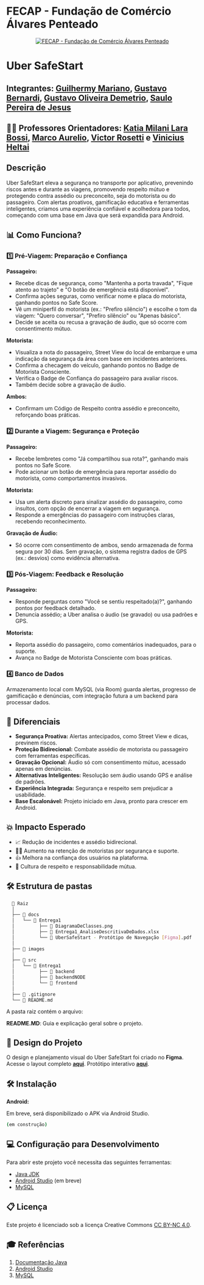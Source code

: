 
# FECAP - Fundação de Comércio Álvares Penteado

<p align="center">
<a href="https://www.fecap.br/"><img src="https://encrypted-tbn0.gstatic.com/images?q=tbn:ANd9GcRhZPrRa89Kma0ZZogxm0pi-tCn_TLKeHGVxywp-LXAFGR3B1DPouAJYHgKZGV0XTEf4AE&usqp=CAU" alt="FECAP - Fundação de Comércio Álvares Penteado" border="0"></a>
</p>

# Uber SafeStart

## Integrantes: [Guilhermy Mariano](https://www.linkedin.com/in/guilhermy-lisboa-garcia-385656223?utm_source=share&utm_campaign=share_via&utm_content=profile&utm_medium=android_app), [Gustavo Bernardi](https://linkedin.com/in/gustavo-bernardi-r), [Gustavo Oliveira Demetrio](https://www.linkedin.com/in/gustavo-demetrio-145151270?utm_source=share&utm_campaign=share_via&utm_content=profile&utm_medium=android_app), [Saulo Pereira de Jesus](https://www.linkedin.com/in/saulo-pereira-jesus?utm_source=share&utm_campaign=share_via&utm_content=profile&utm_medium=android_app)

## 👨‍🏫 Professores Orientadores: [Katia Milani Lara Bossi](https://www.linkedin.com/in/katia-bossi/), [Marco Aurelio](https://github.com/fecaphub/Portfolio/blob/main), [Victor Rosetti](https://www.linkedin.com/in/victorbarq/) e [Vinicius Heltai](https://www.linkedin.com/in/vheltai/)

## Descrição
Uber SafeStart eleva a segurança no transporte por aplicativo, prevenindo riscos antes e durante as viagens, promovendo respeito mútuo e protegendo contra assédio ou preconceito, seja do motorista ou do passageiro. Com alertas proativos, gamificação educativa e ferramentas inteligentes, criamos uma experiência confiável e acolhedora para todos, começando com uma base em Java que será expandida para Android.

## 📊 Como Funciona?
### 1️⃣ Pré-Viagem: Preparação e Confiança
**Passageiro:**
- Recebe dicas de segurança, como "Mantenha a porta travada", "Fique atento ao trajeto" e "O botão de emergência está disponível".
- Confirma ações seguras, como verificar nome e placa do motorista, ganhando pontos no Safe Score.
- Vê um miniperfil do motorista (ex.: "Prefiro silêncio") e escolhe o tom da viagem: "Quero conversar", "Prefiro silêncio" ou "Apenas básico".
- Decide se aceita ou recusa a gravação de áudio, que só ocorre com consentimento mútuo.

**Motorista:**
- Visualiza a nota do passageiro, Street View do local de embarque e uma indicação da segurança da área com base em incidentes anteriores.
- Confirma a checagem do veículo, ganhando pontos no Badge de Motorista Consciente.
- Verifica o Badge de Confiança do passageiro para avaliar riscos.
- Também decide sobre a gravação de áudio.

**Ambos:**
- Confirmam um Código de Respeito contra assédio e preconceito, reforçando boas práticas.

### 2️⃣ Durante a Viagem: Segurança e Proteção
**Passageiro:**
- Recebe lembretes como "Já compartilhou sua rota?", ganhando mais pontos no Safe Score.
- Pode acionar um botão de emergência para reportar assédio do motorista, como comportamentos invasivos.

**Motorista:**
- Usa um alerta discreto para sinalizar assédio do passageiro, como insultos, com opção de encerrar a viagem em segurança.
- Responde a emergências do passageiro com instruções claras, recebendo reconhecimento.

**Gravação de Áudio:**
- Só ocorre com consentimento de ambos, sendo armazenada de forma segura por 30 dias. Sem gravação, o sistema registra dados de GPS (ex.: desvios) como evidência alternativa.

### 3️⃣ Pós-Viagem: Feedback e Resolução
**Passageiro:**
- Responde perguntas como "Você se sentiu respeitado(a)?", ganhando pontos por feedback detalhado.
- Denuncia assédio; a Uber analisa o áudio (se gravado) ou usa padrões e GPS.

**Motorista:**
- Reporta assédio do passageiro, como comentários inadequados, para o suporte.
- Avança no Badge de Motorista Consciente com boas práticas.

### 4️⃣ Banco de Dados
Armazenamento local com MySQL (via Room) guarda alertas, progresso de gamificação e denúncias, com integração futura a um backend para processar dados.

## 🚀 Diferenciais
- **Segurança Proativa:** Alertas antecipados, como Street View e dicas, previnem riscos.
- **Proteção Bidirecional:** Combate assédio de motorista ou passageiro com ferramentas específicas.
- **Gravação Opcional:** Áudio só com consentimento mútuo, acessado apenas em denúncias.
- **Alternativas Inteligentes:** Resolução sem áudio usando GPS e análise de padrões.
- **Experiência Integrada:** Segurança e respeito sem prejudicar a usabilidade.
- **Base Escalonável:** Projeto iniciado em Java, pronto para crescer em Android.

## 💥 Impacto Esperado
- 📈 Redução de incidentes e assédio bidirecional.
- 👨‍✈️ Aumento na retenção de motoristas por segurança e suporte.
- 👍 Melhora na confiança dos usuários na plataforma.
- 🌟 Cultura de respeito e responsabilidade mútua.
## 🛠 Estrutura de pastas

``` bash
  📁 Raiz
  │
  ├── 📁 docs
  │   └── 📁 Entrega1
  │         ├── 📄 DiagramaDeClasses.png
  │         ├── 📄 Entrega1_AnaliseDescritivaDeDados.xlsx
  │         └── 📄 UberSafeStart - Protótipo de Navegação [Figma].pdf
  │
  ├── 📁 images
  │
  ├── 📁 src
  │   └── 📁 Entrega1
  │         ├── 📁 backend
  │         ├── 📁 backendNODE
  │         └── 📁 frontend
  │
  ├── 📄 .gitignore
  └── 📄 README.md
```

A pasta raiz contém o arquivo:

<b>README.MD</b>: Guia e explicação geral sobre o projeto.




## 🎨 Design do Projeto
O design e planejamento visual do Uber SafeStart foi criado no **Figma**. Acesse o layout completo **[aqui](https://www.figma.com/design/fva6dhGFfB9Q0mpmNHT8YH/Uber-SafeStart?node-id=53-14&p=f&t=M4162DS9hsA04657-0)**.
Protótipo interativo **[aqui](https://www.figma.com/proto/fva6dhGFfB9Q0mpmNHT8YH/Uber-SafeStart?node-id=56-44&p=f&t=u702Ditftn5roEbT-0&scaling=min-zoom&content-scaling=fixed&page-id=53%3A14&starting-point-node-id=56%3A44)**.
## 🛠 Instalação

**Android:**

Em breve, será disponibilizado o APK via Android Studio.

```sh
(em construção)
```

## 💻 Configuração para Desenvolvimento

Para abrir este projeto você necessita das seguintes ferramentas:

- [Java JDK](https://www.oracle.com/java/technologies/downloads/)
- [Android Studio](https://developer.android.com/studio) (em breve)
- [MySQL](https://dev.mysql.com/downloads/mysql/)

## 📋 Licença
Este projeto é licenciado sob a licença Creative Commons [CC BY-NC 4.0](https://creativecommons.org/licenses/by-nc/4.0/?ref=chooser-v1).

## 🎓 Referências

1. [Documentação Java](https://docs.oracle.com/en/java/)
2. [Android Studio](https://developer.android.com/docs)
3. [MySQL](https://dev.mysql.com/doc/)

